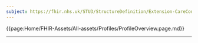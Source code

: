 ```yaml
---
subject: https://fhir.nhs.uk/STU3/StructureDefinition/Extension-CareConnect-GPC-ResidentialStatus-1
---
```


{{page:Home/FHIR-Assets/All-assets/Profiles/ProfileOverview.page.md}}

---